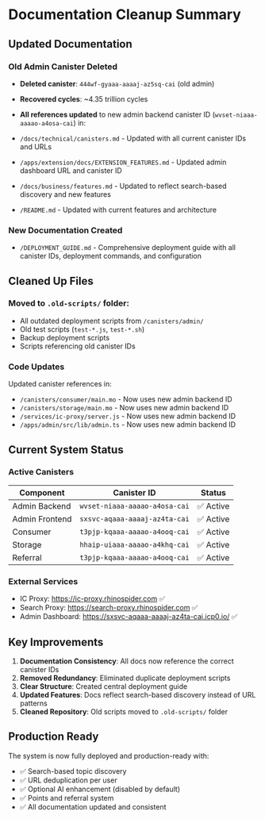 # Documentation Cleanup Summary

## Updated Documentation

### Old Admin Canister Deleted
- **Deleted canister**: `444wf-gyaaa-aaaaj-az5sq-cai` (old admin)
- **Recovered cycles**: ~4.35 trillion cycles
- **All references updated** to new admin backend canister ID (`wvset-niaaa-aaaao-a4osa-cai`) in:

- `/docs/technical/canisters.md` - Updated with all current canister IDs and URLs
- `/apps/extension/docs/EXTENSION_FEATURES.md` - Updated admin dashboard URL and canister ID
- `/docs/business/features.md` - Updated to reflect search-based discovery and new features
- `/README.md` - Updated with current features and architecture

### New Documentation Created
- `/DEPLOYMENT_GUIDE.md` - Comprehensive deployment guide with all canister IDs, deployment commands, and configuration

## Cleaned Up Files

### Moved to `.old-scripts/` folder:
- All outdated deployment scripts from `/canisters/admin/`
- Old test scripts (`test-*.js`, `test-*.sh`)
- Backup deployment scripts
- Scripts referencing old canister IDs

### Code Updates
Updated canister references in:
- `/canisters/consumer/main.mo` - Now uses new admin backend ID
- `/canisters/storage/main.mo` - Now uses new admin backend ID  
- `/services/ic-proxy/server.js` - Now uses new admin backend ID
- `/apps/admin/src/lib/admin.ts` - Now uses new admin backend ID

## Current System Status

### Active Canisters
| Component | Canister ID | Status |
|-----------|-------------|--------|
| Admin Backend | `wvset-niaaa-aaaao-a4osa-cai` | ✅ Active |
| Admin Frontend | `sxsvc-aqaaa-aaaaj-az4ta-cai` | ✅ Active |
| Consumer | `t3pjp-kqaaa-aaaao-a4ooq-cai` | ✅ Active |
| Storage | `hhaip-uiaaa-aaaao-a4khq-cai` | ✅ Active |
| Referral | `t3pjp-kqaaa-aaaao-a4ooq-cai` | ✅ Active |

### External Services
- IC Proxy: https://ic-proxy.rhinospider.com ✅
- Search Proxy: https://search-proxy.rhinospider.com ✅
- Admin Dashboard: https://sxsvc-aqaaa-aaaaj-az4ta-cai.icp0.io/ ✅

## Key Improvements

1. **Documentation Consistency**: All docs now reference the correct canister IDs
2. **Removed Redundancy**: Eliminated duplicate deployment scripts
3. **Clear Structure**: Created central deployment guide
4. **Updated Features**: Docs reflect search-based discovery instead of URL patterns
5. **Cleaned Repository**: Old scripts moved to `.old-scripts/` folder

## Production Ready

The system is now fully deployed and production-ready with:
- ✅ Search-based topic discovery
- ✅ URL deduplication per user
- ✅ Optional AI enhancement (disabled by default)
- ✅ Points and referral system
- ✅ All documentation updated and consistent